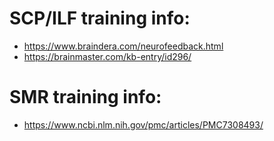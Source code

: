 
# SCP/ILF training info:

* https://www.braindera.com/neurofeedback.html
* https://brainmaster.com/kb-entry/id296/

# SMR training info:
* https://www.ncbi.nlm.nih.gov/pmc/articles/PMC7308493/

